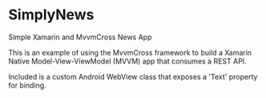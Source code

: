 # SimplyNews
Simple Xamarin and MvvmCross News App

This is an example of using the MvvmCross framework to build a Xamarin Native Model-View-ViewModel (MVVM) app that consumes a REST API.

Included is a custom Android WebView class that exposes a 'Text' property for binding.
